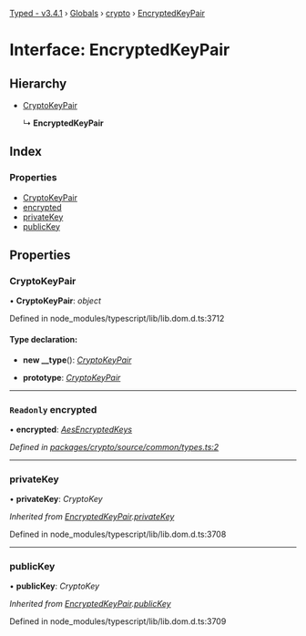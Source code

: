 [Typed - v3.4.1](../README.md) › [Globals](../globals.md) › [crypto](../modules/crypto.md) › [EncryptedKeyPair](crypto.encryptedkeypair.md)

# Interface: EncryptedKeyPair

## Hierarchy

* [CryptoKeyPair](crypto.encryptedkeypair.md#cryptokeypair)

  ↳ **EncryptedKeyPair**

## Index

### Properties

* [CryptoKeyPair](crypto.encryptedkeypair.md#cryptokeypair)
* [encrypted](crypto.encryptedkeypair.md#readonly-encrypted)
* [privateKey](crypto.encryptedkeypair.md#privatekey)
* [publicKey](crypto.encryptedkeypair.md#publickey)

## Properties

###  CryptoKeyPair

• **CryptoKeyPair**: *object*

Defined in node_modules/typescript/lib/lib.dom.d.ts:3712

#### Type declaration:

* **new __type**(): *[CryptoKeyPair](crypto.encryptedkeypair.md#cryptokeypair)*

* **prototype**: *[CryptoKeyPair](crypto.encryptedkeypair.md#cryptokeypair)*

___

### `Readonly` encrypted

• **encrypted**: *[AesEncryptedKeys](crypto.aesencryptedkeys.md)*

*Defined in [packages/crypto/source/common/types.ts:2](https://github.com/TylorS/typed-prelude/blob/cf24d7c0/packages/crypto/source/common/types.ts#L2)*

___

###  privateKey

• **privateKey**: *CryptoKey*

*Inherited from [EncryptedKeyPair](crypto.encryptedkeypair.md).[privateKey](crypto.encryptedkeypair.md#privatekey)*

Defined in node_modules/typescript/lib/lib.dom.d.ts:3708

___

###  publicKey

• **publicKey**: *CryptoKey*

*Inherited from [EncryptedKeyPair](crypto.encryptedkeypair.md).[publicKey](crypto.encryptedkeypair.md#publickey)*

Defined in node_modules/typescript/lib/lib.dom.d.ts:3709
